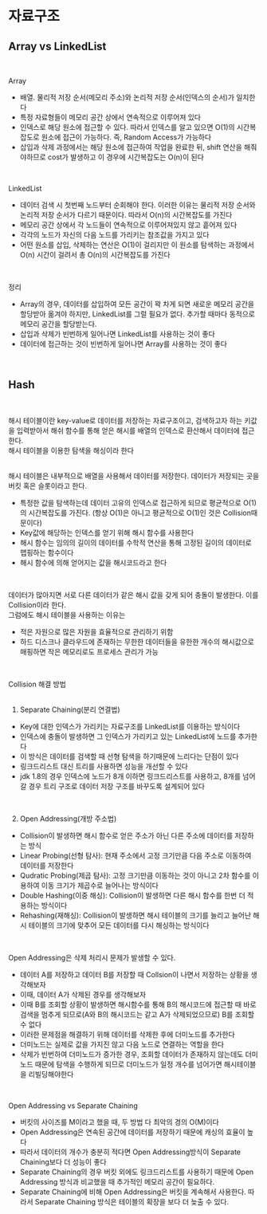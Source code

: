 # 자료구조   

## Array vs LinkedList    
</br>

Array
 - 배열. 물리적 저장 순서(메모리 주소)와 논리적 저장 순서(인덱스의 순서)가 일치한다        
 - 특정 자료형들이 메모리 공간 상에서 연속적으로 이루어져 있다        
 - 인덱스로 해당 원소에 접근할 수 있다. 따라서 인덱스를 알고 있으면 O(1)의 시간복잡도로 원소에 접근이 가능하다. 즉, Random Access가 가능하다        
 - 삽입과 삭제 과정에서는 해당 원소에 접근하여 작업을 완료한 뒤, shift 연산을 해줘야하므로 cost가 발생하고 이 경우에 시간복잡도는 O(n)이 된다        
</br>

LinkedList
 - 데이터 검색 시 첫번째 노드부터 순회해야 한다. 이러한 이유는 물리적 저장 순서와 논리적 저장 순서가 다르기 때문이다. 따라서 O(n)의 시간복잡도를 가진다        
 - 메모리 공간 상에서 각 노드들이 연속적으로 이루어져있지 않고 흩어져 있다        
 - 각각의 노드가 자신의 다음 노드를 가리키는 참조값을 가지고 있다        
 - 어떤 원소를 삽입, 삭제하는 연산은 O(1)이 걸리지만 이 원소를 탐색하는 과정에서 O(n) 시간이 걸려서 총 O(n)의 시간복잡도를 가진다        
 </br>
 
 정리
  - Array의 경우, 데이터를 삽입하여 모든 공간이 꽉 차게 되면 새로운 메모리 공간을 할당받아 옮겨야 하지만, LinkedList를 그럴 필요가 없다. 추가할 때마다 동적으로 메모리 공간을 할당받는다.    
  - 삽입과 삭제가 빈번하게 일어나면 LinkedList를 사용하는 것이 좋다        
  - 데이터에 접근하는 것이 빈번하게 일어나면 Array를 사용하는 것이 좋다        
</br>


## Hash         
</br>

해시 테이블이란 key-value로 데이터를 저장하는 자료구조이고, 검색하고자 하는 키값을 입력받아서 해쉬 함수를 통해 얻은 해시를 배열의 인덱스로 환산해서 데이터에 접근한다.           
해시 테이블을 이용한 탐색을 해싱이라 한다        
</br>

해시 테이블은 내부적으로 배열을 사용해서 데이터를 저장한다. 데이터가 저장되는 곳을 버킷 혹은 슬롯이라고 한다.            
 - 특정한 값을 탐색하는데 데이터 고유의 인덱스로 접근하게 되므로 평균적으로 O(1)의 시간복잡도를 가진다. (항상 O(1)은 아니고 평균적으로 O(1)인 것은 Collision때문이다)        
 - Key값에 해당하는 인덱스를 얻기 위해 해시 함수를 사용한다        
 - 해시 함수는 임의의 길이의 데이터를 수학적 연산을 통해 고정된 길이의 데이터로 맵핑하는 함수이다        
 - 해시 함수에 의해 얻어지는 값을 해시코드라고 한다        
</br>

데이터가 많아지면 서로 다른 데이터가 같은 해시 값을 갖게 되어 충돌이 발생한다. 이를 Collision이라 한다.        
그럼에도 해시 테이블을 사용하는 이유는  
 - 적은 자원으로 많은 자원을 효율적으로 관리하기 위함        
 - 하드 디스크나 클라우드에 존재하는 무한한 데이터들을 유한한 개수의 해시값으로 매핑하면 작은 메모리로도 프로세스 관리가 가능      
</br>

Collision 해결 방법        
</br>

1. Separate Chaining(분리 연결법)        
 - Key에 대한 인덱스가 가리키는 자료구조를 LinkedList를 이용하는 방식이다        
 - 인덱스에 충돌이 발생하면 그 인덱스가 가리키고 있는 LinkedList에 노드를 추가한다        
 - 이 방식은 데이터를 검색할 때 선형 탐색을 하기때문에 느리다는 단점이 있다        
 - 링크드리스트 대신 트리를 사용하면 성능을 개선할 수 있다        
 - jdk 1.8의 경우 인덱스에 노드가 8개 이하면 링크드리스트를 사용하고, 8개를 넘어갈 경우 트리 구조로 데이터 저장 구조를 바꾸도록 설계되어 있다        
</br> 

2. Open Addressing(개방 주소법)        
 - Collision이 발생하면 해시 함수로 얻은 주소가 아닌 다른 주소에 데이터를 저장하는 방식        
 - Linear Probing(선형 탐사): 현재 주소에서 고정 크기만큼 다음 주소로 이동하여 데이터를 저장한다        
 - Qudratic Probing(제곱 탐사): 고정 크기만큼 이동하는 것이 아니고 2차 함수를 이용하여 이동 크기가 제곱수로 늘어나는 방식이다        
 - Double Hashing(이중 해싱): Collision이 발생하면 다른 해시 함수를 한번 더 적용하는 방식이다        
 - Rehashing(재해싱): Collision이 발생하면 해시 테이블의 크기를 늘리고 늘어난 해시 테이블의 크기에 맞추어 모든 데이터를 다시 해싱하는 방식이다        
</br>

Open Addressing은 삭제 처리시 문제가 발생할 수 있다.        
 - 데이터 A를 저장하고 데이터 B를 저장할 때 Collsion이 나면서 저장하는 상황을 생각해보자        
 - 이때, 데이터 A가 삭제된 경우를 생각해보자        
 - 이때 B를 조회할 상황이 발생하면 해시함수를 통해 B의 해시코드에 접근할 때 바로 검색을 멈추게 되므로(A와 B의 해시코드는 같고 A가 삭제되었으므로) B를 조회할 수 없다        
 - 이러한 문제점을 해결하기 위해 데이터를 삭제한 후에 더미노드를 추가한다        
 - 더미노드는 실제로 값을 가지진 않고 다음 노드로 연결하는 역할을 한다        
 - 삭제가 빈번하여 더미노드가 증가한 경우, 조회할 데이터가 존재하지 않는데도 더미노드 때문에 탐색을 수행하게 되므로 더미노드가 일정 개수를 넘어가면 해시테이블을 리빌딩해야한다        
</br>

Open Addressing vs Separate Chaining
</br>
        
 - 버킷의 사이즈를 M이라고 했을 때, 두 방법 다 최악의 경의 O(M)이다         
 - Open Addressing은 연속된 공간에 데이터를 저장하기 때문에 캐싱의 효율이 높다        
 - 따라서 데이터의 개수가 충분히 적다면 Open Addressing방식이 Separate Chaining보다 더 성능이 좋다                  
 - Separate Chaining의 경우 버킷 외에도 링크드리스트를 사용하기 때문에 Open Addressing 방식과 비교했을 때 추가적인 메모리 공간이 필요하다.        
 - Separate Chaining에 비해 Open Addressing은 버킷을 계속해서 사용한다. 따라서 Separate Chaining 방식은 테이블의 확장을 보다 더 늦출 수 있다.        
</br>



 
  
 




